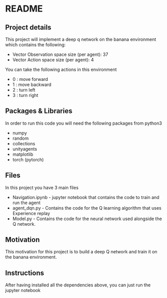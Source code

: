 # README

## Project details

This project will implement a deep q network on the banana environment which contains the following:

		
- Vector Observation space size (per agent): 37  
- Vector Action space size (per agent): 4  



You can take the following actions in this environment

- 0 : move forward
- 1 : move backward
- 2 : turn left
- 3 : turn right


## Packages & Libraries
In order to run this code you will need the following packages from python3

- numpy
- random
- collections
- unityagents
- matplotlib
- torch (pytorch)

## Files
In this project you have 3 main files
- Navigation.ipynb - jupyter notebook that contains the code to train and run the agent
- agent_dqn.py - Contains the code for the Q learning algorithm that uses Experience replay
- Model.py - Contains the code for the neural network used alongside the Q network.

## Motivation 
This motivation for this project is to build a deep Q network and train it on the banana environment.

## Instructions
After having installed all the dependencies above, you can just run the jupyter notebook
